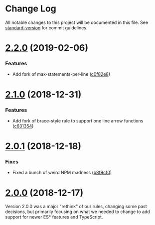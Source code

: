 # Change Log

All notable changes to this project will be documented in this file. See [standard-version](https://github.com/conventional-changelog/standard-version) for commit guidelines.


<a name="2.2.0"></a>
# [2.2.0](https://github.com/silvermine/eslint-plugin-silvermine/compare/v2.1.0...v2.2.0) (2019-02-06)

### Features

 * Add fork of max-statements-per-line ([c0f82e8](https://github.com/silvermine/eslint-plugin-silvermine/commit/c0f82e8))


<a name="2.1.0"></a>
# [2.1.0](https://github.com/silvermine/eslint-plugin-silvermine/compare/v2.0.1...v2.1.0) (2018-12-31)

### Features

 * Add fork of brace-style rule to support one line arrow functions ([c631354](https://github.com/silvermine/eslint-plugin-silvermine/commit/c631354))


<a name="2.0.1"></a>
# [2.0.1](https://github.com/silvermine/eslint-plugin-silvermine/compare/v2.0.0...v2.0.1) (2018-12-18)

### Fixes

 * Fixed a bunch of weird NPM madness ([b8f9cf0](https://github.com/silvermine/eslint-plugin-silvermine/commit/b8f9cf0))


<a name="2.0.0"></a>
# [2.0.0](https://github.com/silvermine/eslint-plugin-silvermine/compare/v1.2.1...v2.0.0) (2018-12-17)

Version 2.0.0 was a major "rethink" of our rules, changing some past decisions, but
primarily focusing on what we needed to change to add support for newer ES* features and
TypeScript.
